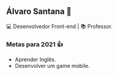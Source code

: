 ##  Álvaro Santana 👋
💻 Desenvolvedor Front-end | 📚 Professor.

### Metas para 2021 👍
* Aprender Inglês.
* Desenvolver um game mobile.



